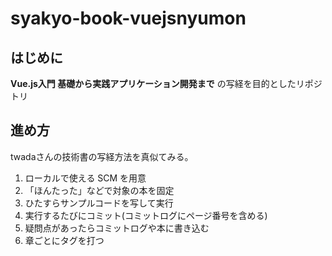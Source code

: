 # syakyo-book-vuejsnyumon

## はじめに
**Vue.js入門 基礎から実践アプリケーション開発まで** の写経を目的としたリポジトリ

## 進め方
twadaさんの技術書の写経方法を真似てみる。

1. ローカルで使える SCM を用意
2. 「ほんたった」などで対象の本を固定
3. ひたすらサンプルコードを写して実行
4. 実行するたびにコミット(コミットログにページ番号を含める)
5. 疑問点があったらコミットログや本に書き込む
6. 章ごとにタグを打つ

